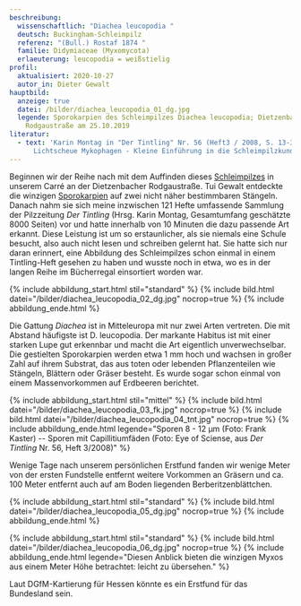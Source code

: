 ```yaml
---
beschreibung:
  wissenschaftlich: "Diachea leucopodia "
  deutsch: Buckingham-Schleimpilz
  referenz: "(Bull.) Rostaf 1874 "
  familie: Didymiaceae (Myxomycota)
  erlaeuterung: leucopodia = weißstielig
profil:
  aktualisiert: 2020-10-27
  autor_in: Dieter Gewalt
hauptbild:
  anzeige: true
  datei: /bilder/diachea_leucopodia_01_dg.jpg
  legende: Sporokarpien des Schleimpilzes Diachea leucopodia; Dietzenbach
    Rodgaustraße am 25.10.2019
literatur:
  - text: 'Karin Montag in "Der Tintling" Nr. 56 (Heft3 / 2008, S. 13-38):
      Lichtscheue Mykophagen - Kleine Einführung in die Schleimpilzkunde'
---
```

Beginnen wir der Reihe nach mit dem Auffinden dieses [Schleimpilzes](Myxomyzet "Glossar") in unserem Carré an der Dietzenbacher Rodgaustraße. Tui Gewalt entdeckte die winzigen [Sporokarpien](Sporokarp "Glossar") auf zwei nicht näher bestimmbaren Stängeln. Danach nahm sie sich meine inzwischen 121 Hefte umfassende Sammlung der Pilzzeitung  *Der Tintling* (Hrsg. Karin Montag, Gesamtumfang geschätzte 8000 Seiten) vor und hatte innerhalb von 10 Minuten die dazu passende Art erkannt. Diese Leistung ist um so erstaunlicher, als sie niemals eine Schule besucht, also auch nicht lesen und schreiben gelernt hat. Sie hatte sich nur daran erinnert, eine Abbildung des Schleimpilzes schon einmal in einem Tintling-Heft gesehen zu haben und wusste noch in etwa, wo es in der langen Reihe im Bücherregal einsortiert worden war.

{% include abbildung_start.html stil="standard" %}
{% include bild.html datei="/bilder/diachea_leucopodia_02_dg.jpg" nocrop=true %}
{% include abbildung_ende.html %}

Die Gattung *Diachea* ist in Mitteleuropa mit nur zwei Arten vertreten. Die mit Abstand häufigste ist D. leucopodia. Der markante Habitus ist mit einer starken Lupe gut erkennbar und macht die Art eigentlich unverwechselbar. Die gestielten Sporokarpien werden etwa 1 mm hoch und wachsen in großer Zahl auf ihrem Substrat, das aus toten oder lebenden Pflanzenteilen wie Stängeln, Blättern oder Gräser besteht. Es wurde sogar schon einmal von einem Massenvorkommen auf Erdbeeren berichtet. 

{% include abbildung_start.html stil="mittel" %}
{% include bild.html datei="/bilder/diachea_leucopodia_03_fk.jpg" nocrop=true %}
{% include bild.html datei="/bilder/diachea_leucopodia_04_tnt.jpg" nocrop=true %}
{% include abbildung_ende.html legende="Sporen  8 - 12 µm (Foto: Frank Kaster) -- Sporen mit Capillitiumfäden (Foto: Eye of Sciense, aus *Der Tintling* Nr. 56, Heft 3/2008)" %}

Wenige Tage nach unserem persönlichen Erstfund fanden wir wenige Meter von der ersten Fundstelle entfernt weitere Vorkommen an Gräsern und ca. 100 Meter entfernt auch auf am Boden liegenden Berberitzenblättchen.

{% include abbildung_start.html stil="standard" %}
{% include bild.html datei="/bilder/diachea_leucopodia_05_dg.jpg" nocrop=true %}
{% include abbildung_ende.html %}

{% include abbildung_start.html stil="standard" %}
{% include bild.html datei="/bilder/diachea_leucopodia_06_dg.jpg" nocrop=true %}
{% include abbildung_ende.html legende="Diesen Anblick bieten die winzigen Myxos aus einem Meter Höhe betrachtet: leicht zu übersehen." %}

Laut DGfM-Kartierung für Hessen könnte es ein Erstfund für das Bundesland sein.